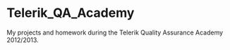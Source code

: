 Telerik_QA_Academy
==================
My projects and homework during the Telerik Quality Assurance Academy 2012/2013.
